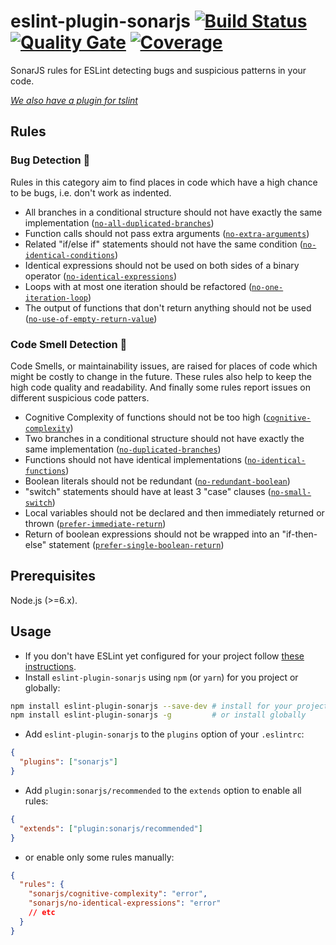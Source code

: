 # eslint-plugin-sonarjs [![Build Status](https://travis-ci.org/SonarSource/eslint-plugin-sonarjs.svg?branch=master)](https://travis-ci.org/SonarSource/eslint-plugin-sonarjs) [![Quality Gate](https://sonarcloud.io/api/project_badges/measure?project=eslint-plugin-sonarjs&metric=alert_status)](https://sonarcloud.io/dashboard?id=eslint-plugin-sonarjs) [![Coverage](https://sonarcloud.io/api/project_badges/measure?project=eslint-plugin-sonarjs&metric=coverage)](https://sonarcloud.io/dashboard?id=eslint-plugin-sonarjs)

SonarJS rules for ESLint detecting bugs and suspicious patterns in your code.

_[We also have a plugin for tslint](https://github.com/SonarSource/SonarTS)_

## Rules

### Bug Detection :bug:

Rules in this category aim to find places in code which have a high chance to be bugs, i.e. don't work as indented.

* All branches in a conditional structure should not have exactly the same implementation ([`no-all-duplicated-branches`])
* Function calls should not pass extra arguments ([`no-extra-arguments`])
* Related "if/else if" statements should not have the same condition ([`no-identical-conditions`])
* Identical expressions should not be used on both sides of a binary operator ([`no-identical-expressions`])
* Loops with at most one iteration should be refactored ([`no-one-iteration-loop`])
* The output of functions that don't return anything should not be used ([`no-use-of-empty-return-value`])

### Code Smell Detection :pig:

Code Smells, or maintainability issues, are raised for places of code which might be costly to change in the future. These rules also help to keep the high code quality and readability. And finally some rules report issues on different suspicious code patters.

* Cognitive Complexity of functions should not be too high ([`cognitive-complexity`])
* Two branches in a conditional structure should not have exactly the same implementation ([`no-duplicated-branches`])
* Functions should not have identical implementations ([`no-identical-functions`])
* Boolean literals should not be redundant ([`no-redundant-boolean`])
* "switch" statements should have at least 3 "case" clauses ([`no-small-switch`])
* Local variables should not be declared and then immediately returned or thrown ([`prefer-immediate-return`])
* Return of boolean expressions should not be wrapped into an "if-then-else" statement ([`prefer-single-boolean-return`])

[`cognitive-complexity`]: ./docs/rules/cognitive-complexity.md
[`no-all-duplicated-branches`]: ./docs/rules/no-all-duplicated-branches.md
[`no-duplicated-branches`]: ./docs/rules/no-duplicated-branches.md
[`no-extra-arguments`]: ./docs/rules/no-extra-arguments.md
[`no-identical-conditions`]: ./docs/rules/no-identical-conditions.md
[`no-identical-expressions`]: ./docs/rules/no-identical-expressions.md
[`no-identical-functions`]: ./docs/rules/no-identical-functions.md
[`no-one-iteration-loop`]: ./docs/rules/no-one-iteration-loop.md
[`no-redundant-boolean`]: ./docs/rules/no-redundant-boolean.md
[`no-small-switch`]: ./docs/rules/no-small-switch.md
[`no-use-of-empty-return-value`]: ./docs/rules/no-use-of-empty-return-value.md
[`prefer-immediate-return`]: ./docs/rules/prefer-immediate-return.md
[`prefer-single-boolean-return`]: ./docs/rules/prefer-single-boolean-return.md

## Prerequisites

Node.js (>=6.x).

## Usage

* If you don't have ESLint yet configured for your project follow [these instructions](https://github.com/eslint/eslint#installation-and-usage).
* Install `eslint-plugin-sonarjs` using `npm` (or `yarn`) for you project or globally:

```sh
npm install eslint-plugin-sonarjs --save-dev # install for your project
npm install eslint-plugin-sonarjs -g         # or install globally
```

* Add `eslint-plugin-sonarjs` to the `plugins` option of your `.eslintrc`:

```json
{
  "plugins": ["sonarjs"]
}
```

* Add `plugin:sonarjs/recommended` to the `extends` option to enable all rules:

```json
{
  "extends": ["plugin:sonarjs/recommended"]
}
```

* or enable only some rules manually:

```json
{
  "rules": {
    "sonarjs/cognitive-complexity": "error",
    "sonarjs/no-identical-expressions": "error"
    // etc
  }
}
```
